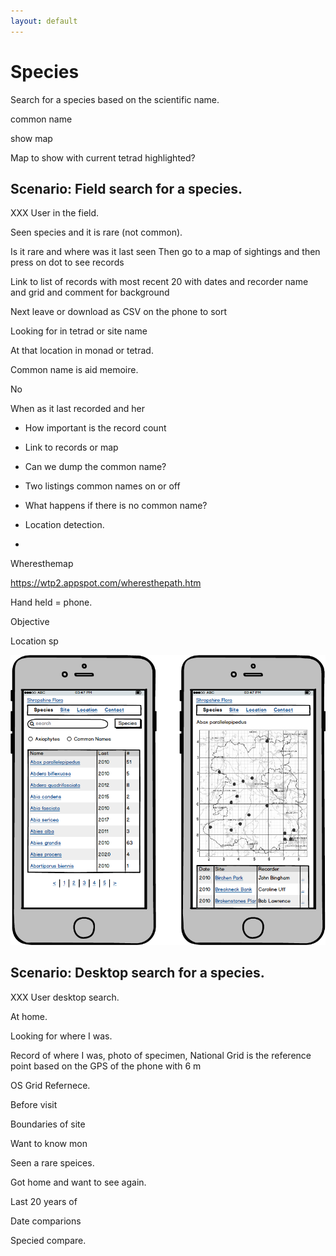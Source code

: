 ```yaml
---
layout: default
---
```

# Species

Search for a species based on the scientific name.

common name

show map

Map to show with current tetrad highlighted?

## Scenario: Field search for a species.

XXX User in the field.

Seen species and it is rare (not common).

Is it rare and where was it last seen
Then go to a map of sightings
and then press on dot to see records

Link to list of records with most recent 20 with dates and recorder name and grid and comment for background

Next leave or download as CSV on the phone to sort

Looking for in tetrad or site name

At that location in monad or tetrad.


Common name is aid memoire.  

No

When as it last recorded
and her

* How important is the record count
* Link to records or map
* Can we dump the common name?
* Two listings common names on or off
* What happens if there is no common name?

* Location detection.
* 

Wheresthemap

https://wtp2.appspot.com/wheresthepath.htm

Hand held = phone.

Objective

Location sp

![Screen One](wireframes/species-mobile.png)

## Scenario: Desktop search for a species.


XXX User desktop search.

At home.

Looking for where I was.  

Record of where I was, photo of specimen, 
National Grid is the reference point based on the GPS of the phone with 6 m

OS Grid Refernece.

Before visit

Boundaries of site

Want to know mon

Seen a rare speices.

Got home and want to see again.


Last 20 years of 

Date comparions

Specied compare.